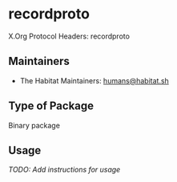 # recordproto

X.Org Protocol Headers: recordproto

## Maintainers

* The Habitat Maintainers: <humans@habitat.sh>

## Type of Package

Binary package

## Usage

*TODO: Add instructions for usage*
